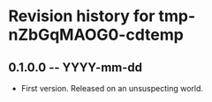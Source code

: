 # Revision history for tmp-nZbGqMAOG0-cdtemp

## 0.1.0.0 -- YYYY-mm-dd

* First version. Released on an unsuspecting world.
